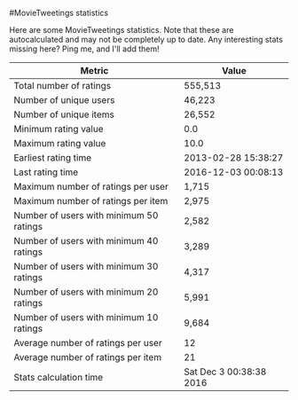 #MovieTweetings statistics

Here are some MovieTweetings statistics. Note that these are autocalculated and may not be completely up to date. Any interesting stats missing here? Ping me, and I'll add them!

Metric | Value
--- | ---
Total number of ratings                 | 555,513
Number of unique users                  | 46,223
Number of unique items                  | 26,552
Minimum rating value                    | 0.0
Maximum rating value                    | 10.0
Earliest rating time                    | 2013-02-28 15:38:27
Last rating time                        | 2016-12-03 00:08:13
Maximum number of ratings per user      | 1,715
Maximum number of ratings per item      | 2,975
Number of users with minimum 50 ratings | 2,582
Number of users with minimum 40 ratings | 3,289
Number of users with minimum 30 ratings | 4,317
Number of users with minimum 20 ratings | 5,991
Number of users with minimum 10 ratings | 9,684
Average number of ratings per user      | 12
Average number of ratings per item      | 21
Stats calculation time                  | Sat Dec  3 00:38:38 2016

